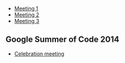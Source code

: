  * [Meeting 1](Meeting-1)
 * [Meeting 2](Meeting-2)
 * [Meeting 3](Meeting-3)

## Google Summer of Code 2014
 * [Celebration meeting](http://www.shogun-toolbox.org/irclogs/%23shogun.2014-09-06.log.html#t21:23)